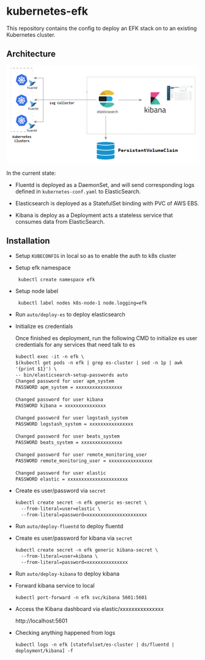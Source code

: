 
# kubernetes-efk

This repository contains the config to deploy an EFK stack on to an existing Kubernetes cluster. 

## Architecture

![efk stack](./docs/efk-stack.png)

In the current state:

- Fluentd is deployed as a DaemonSet, and will send corresponding logs defined in `kubernetes-conf.yaml` to ElasticSearch.

- Elasticsearch is deployed as a StatefulSet binding with PVC of AWS EBS.

- Kibana is deploy as a Deployment acts a stateless service that consumes data from ElasticSearch.

## Installation

- Setup `KUBECONFIG` in local so as to enable the auth to k8s cluster

- Setup efk namespace

  ```
   kubectl create namespace efk
  ```

- Setup node label

  ```
   kubectl label nodes k8s-node-1 node.logging=efk
  ```

- Run `auto/deploy-es` to deploy elasticsearch

- Initialize es credentials

  Once finished es deployment, run the following CMD to initialize es user credentials for any services that need talk to es

  ```
  kubectl exec -it -n efk \
  $(kubectl get pods -n efk | grep es-cluster | sed -n 1p | awk '{print $1}') \
  -- bin/elasticsearch-setup-passwords auto
  Changed password for user apm_system
  PASSWORD apm_system = xxxxxxxxxxxxxxxxx

  Changed password for user kibana
  PASSWORD kibana = xxxxxxxxxxxxxxx

  Changed password for user logstash_system
  PASSWORD logstash_system = xxxxxxxxxxxxxxxx

  Changed password for user beats_system
  PASSWORD beats_system = xxxxxxxxxxxxxxx

  Changed password for user remote_monitoring_user
  PASSWORD remote_monitoring_user = xxxxxxxxxxxxxxxx

  Changed password for user elastic
  PASSWORD elastic = xxxxxxxxxxxxxxxxxxxxxx
  ```

- Create es user/password via `secret`

  ```
  kubectl create secret -n efk generic es-secret \
    --from-literal=user=elastic \
    --from-literal=password=xxxxxxxxxxxxxxxxxxxxxx
  ```

- Run `auto/deploy-fluentd` to deploy fluentd

- Create es user/password for kibana via `secret`

  ```
  kubectl create secret -n efk generic kibana-secret \
    --from-literal=user=kibana \
    --from-literal=password=xxxxxxxxxxxxxxx
  ```

- Run `auto/deploy-kibana` to deploy kibana


- Forward kibana service to local

  ```
  kubectl port-forward -n efk svc/kibana 5601:5601
  ```

- Access the Kibana dashboard via elastic/xxxxxxxxxxxxxxx

  http://localhost:5601

- Checking anything happened from logs

  ```
  kubectl logs -n efk [statefulset/es-cluster | ds/fluentd | deployment/kibana] -f
  ```
